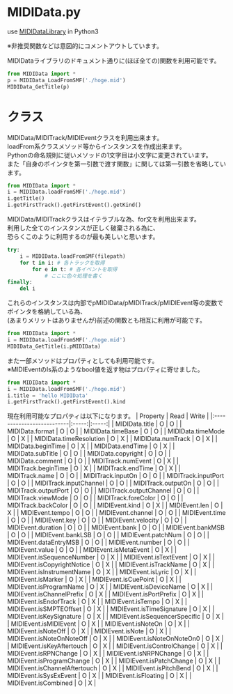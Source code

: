 # MIDIData.py
use [MIDIDataLibrary](https://openmidiproject.opal.ne.jp/MIDIDataLibrary.html) in Python3

※非推奨関数などは意図的にコメントアウトしています。  

MIDIDataライブラリのドキュメント通りに(ほぼ全ての)関数を利用可能です。
```python
from MIDIData import *
p = MIDIData_LoadFromSMF('./hoge.mid')
MIDIData_GetTitle(p)
```

# クラス
MIDIData/MIDITrack/MIDIEventクラスを利用出来ます。  
loadFrom系クラスメソッド等からインスタンスを作成出来ます。  
Pythonの命名規則に従いメソッドの1文字目は小文字に変更されています。  
また「自身のポインタを第一引数で渡す関数」に関しては第一引数を省略しています。
```python
from MIDIData import *
i = MIDIData.loadFromSMF('./hoge.mid')
i.getTitle()
i.getFirstTrack().getFirstEvent().getKind()
```
MIDIData/MIDITrackクラスはイテラブルな為、for文を利用出来ます。  
利用した全てのインスタンスが正しく破棄される為に、  
恐らくこのように利用するのが最も美しいと思います。
```python
try:
	i = MIDIData.loadFromSMF(filepath)
	for t in i: # 各トラックを取得
		for e in t: # 各イベントを取得
			# ここに色々処理を書く
finally:
	del i
```
これらのインスタンスは内部でpMIDIData/pMIDITrack/pMIDIEvent等の変数でポインタを格納している為、  
(あまりメリットはありませんが)前述の関数とも相互に利用が可能です。
```python
from MIDIData import *
i = MIDIData.loadFromSMF('./hoge.mid')
MIDIData_GetTitle(i.pMIDIData)
```
また一部メソッドはプロパティとしても利用可能です。  
※MIDIEventのIs系のようなbool値を返す物はプロパティに寄せました。
```python
from MIDIData import *
i = MIDIData.loadFromSMF('./hoge.mid')
i.title = 'hello MIDIData'
i.getFirstTrack().getFirstEvent().kind
```
現在利用可能なプロパティは以下になります。
| Property					| Read	| Write	|
|:--------------------------|:-----:|:-----:|
| MIDIData.title			| O		| O     |
| MIDIData.format			| O		| O     |
| MIDIData.timeBase			| O		| O     |
| MIDIData.timeMode			| O		| X     |
| MIDIData.timeResolution	| O		| X		|
| MIDIData.numTrack			| O		| X		|
| MIDIData.beginTime		| O		| X		|
| MIDIData.endTime			| O		| X		|
| MIDIData.subTitle			| O		| O		|
| MIDIData.copyright		| O		| O		|
| MIDIData.comment			| O		| O		|
| MIDITrack.numEvent		| O		| X		|
| MIDITrack.beginTime		| O		| X		|
| MIDITrack.endTime			| O		| X		|
| MIDITrack.name			| O		| O		|
| MIDITrack.inputOn			| O		| O		|
| MIDITrack.inputPort		| O		| O		|
| MIDITrack.inputChannel	| O		| O		|
| MIDITrack.outputOn		| O		| O		|
| MIDITrack.outputPort		| O		| O		|
| MIDITrack.outputChannel	| O		| O		|
| MIDITrack.viewMode		| O		| O		|
| MIDITrack.foreColor		| O		| O		|
| MIDITrack.backColor		| O		| O		|
| MIDIEvent.kind			| O		| X		|
| MIDIEvent.len			| O		| X		|
| MIDIEvent.tempo			| O		| O		|
| MIDIEvent.channel			| O		| O		|
| MIDIEvent.time			| O		| O		|
| MIDIEvent.key				| O		| O		|
| MIDIEvent.velocity		| O		| O		|
| MIDIEvent.duration		| O		| O		|
| MIDIEvent.bank			| O		| O		|
| MIDIEvent.bankMSB			| O		| O		|
| MIDIEvent.bankLSB			| O		| O		|
| MIDIEvent.patchNum		| O		| O		|
| MIDIEvent.dataEntryMSB	| O		| O		|
| MIDIEvent.number			| O		| O		|
| MIDIEvent.value			| O		| O		|
| MIDIEvent.isMetaEvent			| O		| X		|
| MIDIEvent.isSequenceNumber			| O		| X		|
| MIDIEvent.isTextEvent			| O		| X		|
| MIDIEvent.isCopyrightNotice			| O		| X		|
| MIDIEvent.isTrackName			| O		| X		|
| MIDIEvent.isInstrumentName			| O		| X		|
| MIDIEvent.isLyric			| O		| X		|
| MIDIEvent.isMarker			| O		| X		|
| MIDIEvent.isCuePoint			| O		| X		|
| MIDIEvent.isProgramName			| O		| X		|
| MIDIEvent.isDeviceName			| O		| X		|
| MIDIEvent.isChannelPrefix			| O		| X		|
| MIDIEvent.isPortPrefix			| O		| X		|
| MIDIEvent.isEndofTrack			| O		| X		|
| MIDIEvent.isTempo			| O		| X		|
| MIDIEvent.isSMPTEOffset			| O		| X		|
| MIDIEvent.isTimeSignature			| O		| X		|
| MIDIEvent.isKeySignature			| O		| X		|
| MIDIEvent.isSequencerSpecific			| O		| X		|
| MIDIEvent.isMIDIEvent			| O		| X		|
| MIDIEvent.isNoteOn			| O		| X		|
| MIDIEvent.isNoteOff			| O		| X		|
| MIDIEvent.isNote			| O		| X		|
| MIDIEvent.isNoteOnNoteOff			| O		| X		|
| MIDIEvent.isNoteOnNoteOn0			| O		| X		|
| MIDIEvent.isKeyAftertouch			| O		| X		|
| MIDIEvent.isControlChange			| O		| X		|
| MIDIEvent.isRPNChange			| O		| X		|
| MIDIEvent.isNRPNChange			| O		| X		|
| MIDIEvent.isProgramChange			| O		| X		|
| MIDIEvent.isPatchChange			| O		| X		|
| MIDIEvent.isChannelAftertouch			| O		| X		|
| MIDIEvent.isPitchBend			| O		| X		|
| MIDIEvent.isSysExEvent			| O		| X		|
| MIDIEvent.isFloating			| O		| X		|
| MIDIEvent.isCombined			| O		| X		|
